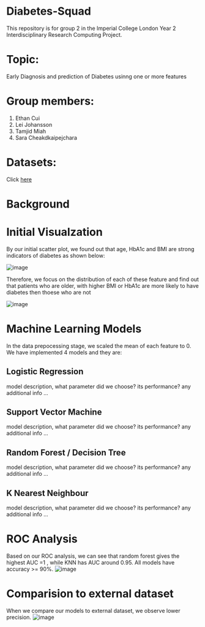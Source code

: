 # Diabetes-Squad
This repository is for group 2 in the Imperial College London Year 2 Interdisciplinary Research Computing Project.

# Topic:
Early Diagnosis and prediction of Diabetes usinng one or more features

# Group members:
1. Ethan Cui
2. Lei Johansson
3. Tamjid Miah
4. Sara Cheakdkaipejchara

# Datasets:
Click [here](https://data.mendeley.com/datasets/wj9rwkp9c2/1/files/2eb60cac-96b8-46ea-b971-6415e972afc9)

# Background

# Initial Visualzation
By our initial scatter plot, we found out that age, HbA1c and BMI are strong indicators of diabetes as shown below:

![image](https://user-images.githubusercontent.com/68168401/158646199-4410e35b-031f-436b-bdac-ba8b3aff48e4.png)


Therefore, we focus on the distribution of each of these feature and find out that patients who are older, with higher BMI or HbA1c are more likely to have diabetes then thoese who are not

![image](https://user-images.githubusercontent.com/68168401/158646264-c6c4ab95-7df2-4d40-b0af-9dc33e683bd1.png)


# Machine Learning Models
In the data prepocessing stage, we scaled the mean of each feature to 0. We have implemented 4 models and they are:
## Logistic Regression
model description, what parameter did we choose? its performance? any additional info ...
## Support Vector Machine
model description, what parameter did we choose? its performance? any additional info ...
## Random Forest / Decision Tree
model description, what parameter did we choose? its performance? any additional info ...
## K Nearest Neighbour
model description, what parameter did we choose? its performance? any additional info ...

# ROC Analysis
Based on our ROC analysis, we can see that random forest gives the highest AUC =1 , while KNN has AUC around 0.95. All models have accuracy >= 90%.
![image](https://user-images.githubusercontent.com/68168401/158646346-b3ef29de-6f65-45ef-a63e-5725eccaaf91.png)

# Comparision to external dataset
When we compare our models to external dataset, we observe lower precision.
![image](https://user-images.githubusercontent.com/68168401/158646561-133c74b5-8001-40ae-a15a-17a1669636e7.png)
